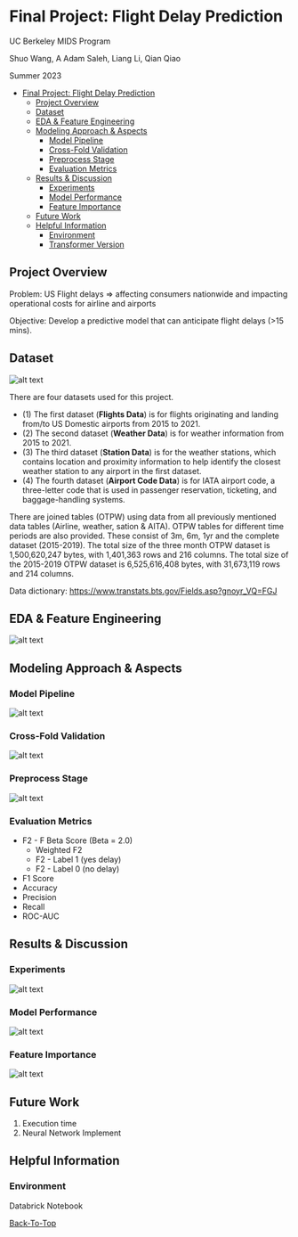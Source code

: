 # Final Project: Flight Delay Prediction

UC Berkeley MIDS Program 

Shuo Wang, A Adam Saleh, Liang Li, Qian Qiao

Summer 2023

- [Final Project: Flight Delay Prediction](#final-project-flight-delay-prediction)
  - [Project Overview](#project-overview)
  - [Dataset](#dataset)
  - [EDA & Feature Engineering](#EDA-Feature-Engineering)
  - [Modeling Approach & Aspects](#Modeling-Approach-Aspects)
    - [Model Pipeline](#model-pipeline)
    - [Cross-Fold Validation](#Cross-Fold-Validation)
    - [Preprocess Stage](#Preprocess-Stage)
    - [Evaluation Metrics](#Evaluation-Metrics)
  - [Results & Discussion](#Results-Discussion)
    - [Experiments](#Experiments)
    - [Model Performance](#Model-Performance)
    - [Feature Importance](#Feature-Importance)
  - [Future Work](#future-work)
  - [Helpful Information](#helpful-information)
    - [Environment](#environment)
    - [Transformer Version](#transformer-version)

## Project Overview

Problem: US Flight delays ⇒ affecting consumers nationwide and impacting operational costs for airline and airports

Objective: Develop a predictive model that can anticipate flight delays (>15 mins).

## Dataset
![alt text](https://github.com/Shuo-Wang-UCBerkeley/2024-spring-assignment-W266-NLP_Final_Project/blob/main/Images/Dataset.png)

There are four datasets used for this project. 
- (1) The first dataset (**Flights Data**) is for flights originating and landing from/to US Domestic airports from 2015 to 2021. 
- (2) The second dataset (**Weather Data**) is for weather information from 2015 to 2021. 
- (3) The third dataset (**Station Data**) is for the weather stations, which contains location and proximity information to help identify the closest weather station to any airport in the first dataset. 
- (4) The fourth dataset (**Airport Code Data**) is for IATA airport code, a three-letter code that is used in passenger reservation, ticketing, and baggage-handling systems. 

There are joined tables (OTPW) using data from all previously mentioned data tables (Airline, weather, sation & AITA). OTPW tables for different time periods are also provided. These consist of 3m, 6m, 1yr and the complete dataset (2015-2019). The total size of the three month OTPW dataset is 1,500,620,247 bytes, with 1,401,363 rows and 216 columns. The total size of the 2015-2019 OTPW dataset is 6,525,616,408 bytes, with 31,673,119 rows and 214 columns.

Data dictionary: https://www.transtats.bts.gov/Fields.asp?gnoyr_VQ=FGJ
## EDA & Feature Engineering
![alt text](https://github.com/Shuo-Wang-UCBerkeley/2023-summer-assignment-W261-Flight-Delay-Prediction-Final_Project/blob/main/Images/EDA-Feature_Engineering.png)

## Modeling Approach & Aspects
### Model Pipeline
![alt text](https://github.com/Shuo-Wang-UCBerkeley/2023-summer-assignment-W261-Flight-Delay-Prediction-Final_Project/blob/main/Images/Model-Pipeline.png)

### Cross-Fold Validation
![alt text](https://github.com/Shuo-Wang-UCBerkeley/2023-summer-assignment-W261-Flight-Delay-Prediction-Final_Project/blob/main/Images/Cross-Fold-Validation.png)

### Preprocess Stage
![alt text](https://github.com/Shuo-Wang-UCBerkeley/2023-summer-assignment-W261-Flight-Delay-Prediction-Final_Project/blob/main/Images/Preprocess-Stage.png)

### Evaluation Metrics
- F2 - F Beta Score (Beta = 2.0)
    - Weighted F2
    - F2 - Label 1 (yes delay)
    - F2 - Label 0 (no  delay)
- F1 Score
- Accuracy
- Precision 
- Recall
- ROC-AUC

## Results & Discussion
### Experiments
![alt text](https://github.com/Shuo-Wang-UCBerkeley/2023-summer-assignment-W261-Flight-Delay-Prediction-Final_Project/blob/main/Images/Experiments.png)
### Model Performance
![alt text](https://github.com/Shuo-Wang-UCBerkeley/2023-summer-assignment-W261-Flight-Delay-Prediction-Final_Project/blob/main/Images/Model-Performance.png)
### Feature Importance
![alt text](https://github.com/Shuo-Wang-UCBerkeley/2023-summer-assignment-W261-Flight-Delay-Prediction-Final_Project/blob/main/Images/Feature-Importance.png)

## Future Work
1. Execution time  
2. Neural Network Implement

## Helpful Information
### Environment
Databrick Notebook

[Back-To-Top](#final-project-flight-delay-prediction)